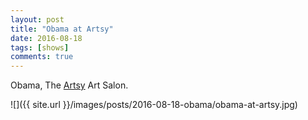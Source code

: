 ```yaml
---
layout: post
title: "Obama at Artsy"
date: 2016-08-18
tags: [shows]
comments: true
---
```

Obama, The [Artsy](https://www.artsy.net) Art Salon.

![]({{ site.url }}/images/posts/2016-08-18-obama/obama-at-artsy.jpg)


